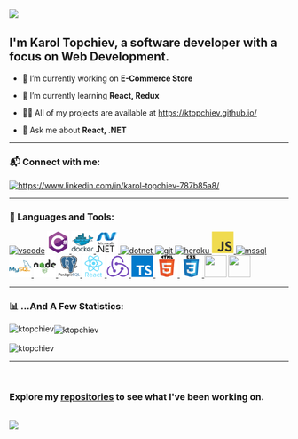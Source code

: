<img src="https://capsule-render.vercel.app/api?type=waving&height=150&color=gradient&text=Hello,%20World!&textBg=false&animation=fadeIn&desc=Welcome%20to%20my%20GitHub%20profile!&descSize=20&reversal=false&fontColor=FFFFFF&fontSize=50&fontAlign=50&fontAlignY=26&descAlignY=49" style="max-width: 100%;">

## I'm Karol Topchiev, a software developer with a focus on Web Development.

- 🔭 I’m currently working on **E-Commerce Store**

- 🌱 I’m currently learning **React, Redux**

- 👨‍💻 All of my projects are available at https://ktopchiev.github.io/

- 💬 Ask me about **React, .NET**

<hr>
<h3 align="left"> 📬 Connect with me:</h3>
<p align="left">
<a href="https://linkedin.com/in/https://www.linkedin.com/in/karol-topchiev-787b85a8/" target="blank"><img align="center" src="https://raw.githubusercontent.com/rahuldkjain/github-profile-readme-generator/master/src/images/icons/Social/linked-in-alt.svg" alt="https://www.linkedin.com/in/karol-topchiev-787b85a8/" height="30" width="40" /></a>
</p>
<hr style="width:5">
<h3 align="left">🚀  Languages and Tools:</h3>
<p align="left"> <a href="https://code.visualstudio.com/" target="_blank" rel="noreferrer"><img src="https://camo.githubusercontent.com/25d07ba4220a3fcadb4af12394d157494ec298dec4ecd86321961427ea18c9e8/68747470733a2f2f63646e2e6a7364656c6976722e6e65742f67682f64657669636f6e732f64657669636f6e2f69636f6e732f7673636f64652f7673636f64652d6f726967696e616c2e737667" alt="vscode" width="40" height="40" data-canonical-src="https://cdn.jsdelivr.net/gh/devicons/devicon/icons/vscode/vscode-original.svg""></a> <a href="https://www.w3schools.com/cs/" target="_blank" rel="noreferrer"> <img src="https://raw.githubusercontent.com/devicons/devicon/master/icons/csharp/csharp-original.svg" alt="csharp" width="40" height="40"/> </a> <a href="https://www.docker.com/" target="_blank" rel="noreferrer"> <img src="https://raw.githubusercontent.com/devicons/devicon/master/icons/docker/docker-original-wordmark.svg" alt="docker" width="40" height="40"/> </a> <a href="https://dotnet.microsoft.com/" target="_blank" rel="noreferrer"> <img src="https://raw.githubusercontent.com/devicons/devicon/master/icons/dot-net/dot-net-original-wordmark.svg" alt="dotnet" width="40" height="40"/> </a> <a href="https://dotnet.microsoft.com/" target="_blank" rel="noreferrer"> <img src="https://user-images.githubusercontent.com/25181517/121405754-b4f48f80-c95d-11eb-8893-fc325bde617f.png" alt="dotnet" width="40" height="40"/> </a> <a href="https://git-scm.com/" target="_blank" rel="noreferrer"> <img src="https://www.vectorlogo.zone/logos/git-scm/git-scm-icon.svg" alt="git" width="40" height="40"/> </a> <a href="https://heroku.com" target="_blank" rel="noreferrer"> <img src="https://www.vectorlogo.zone/logos/heroku/heroku-icon.svg" alt="heroku" width="40" height="40"/> </a> <a href="https://developer.mozilla.org/en-US/docs/Web/JavaScript" target="_blank" rel="noreferrer"> <img src="https://raw.githubusercontent.com/devicons/devicon/master/icons/javascript/javascript-original.svg" alt="javascript" width="40" height="40"/> </a> <a href="https://www.microsoft.com/en-us/sql-server" target="_blank" rel="noreferrer"> <img src="https://www.svgrepo.com/show/303229/microsoft-sql-server-logo.svg" alt="mssql" width="40" height="40"/> </a> <a href="https://www.mysql.com/" target="_blank" rel="noreferrer"> <img src="https://raw.githubusercontent.com/devicons/devicon/master/icons/mysql/mysql-original-wordmark.svg" alt="mysql" width="40" height="40"/> </a> <a href="https://nodejs.org" target="_blank" rel="noreferrer"> <img src="https://raw.githubusercontent.com/devicons/devicon/master/icons/nodejs/nodejs-original-wordmark.svg" alt="nodejs" width="40" height="40"/> </a> <a href="https://www.postgresql.org" target="_blank" rel="noreferrer"> <img src="https://raw.githubusercontent.com/devicons/devicon/master/icons/postgresql/postgresql-original-wordmark.svg" alt="postgresql" width="40" height="40"/> </a> <a href="https://reactjs.org/" target="_blank" rel="noreferrer"> <img src="https://raw.githubusercontent.com/devicons/devicon/master/icons/react/react-original-wordmark.svg" alt="react" width="40" height="40"/> </a> <a href="https://redux.js.org" target="_blank" rel="noreferrer"> <img src="https://raw.githubusercontent.com/devicons/devicon/master/icons/redux/redux-original.svg" alt="redux" width="40" height="40"/> </a> <a href="https://www.typescriptlang.org/" target="_blank" rel="noreferrer"> <img src="https://raw.githubusercontent.com/devicons/devicon/master/icons/typescript/typescript-original.svg" alt="typescript" width="40" height="40"/> </a> <a href="https://www.w3.org/html/" target="_blank" rel="noreferrer"> <img src="https://raw.githubusercontent.com/devicons/devicon/master/icons/html5/html5-original-wordmark.svg" alt="html5" width="40" height="40"/> </a> <a href="https://www.w3schools.com/css/" target="_blank" rel="noreferrer"> <img src="https://raw.githubusercontent.com/devicons/devicon/master/icons/css3/css3-original-wordmark.svg" alt="css3" width="40" height="40"/> </a> <a href="https://getbootstrap.com/" target="_blank" rel="noreferrer"><img src="https://camo.githubusercontent.com/975c86dabe4b7cde0cd0c3274d38406e8bec640000e9bb10f2c46224efa2e5bf/68747470733a2f2f63646e2e6a7364656c6976722e6e65742f67682f64657669636f6e732f64657669636f6e406c61746573742f69636f6e732f626f6f7473747261702f626f6f7473747261702d6f726967696e616c2d776f72646d61726b2e737667" width="40" height="40" data-canonical-src="https://cdn.jsdelivr.net/gh/devicons/devicon@latest/icons/bootstrap/bootstrap-original-wordmark.svg""></a> <a href="https://mui.com/material-ui/getting-started/" target="_blank" rel="noreferrer"><img src="https://user-images.githubusercontent.com/25181517/189716630-fe6c084c-6c66-43af-aa49-64c8aea4a5c2.png" width="40" height="40" data-canonical-src="https://user-images.githubusercontent.com/25181517/189716630-fe6c084c-6c66-43af-aa49-64c8aea4a5c2.png"></a> </p>
<hr>
<h3 align="left">📊  ...And A Few Statistics: </h3>
<p><img align="left" src="https://github-readme-streak-stats.herokuapp.com/?user=ktopchiev&theme=react&mode=daily" alt="ktopchiev" /></p>
<p><img align="center" src="https://github-readme-stats.vercel.app/api?username=ktopchiev&show_icons=true&locale=en&theme=react" alt="ktopchiev" /></p>
<p><img align="center" src="https://github-readme-stats.vercel.app/api/top-langs?username=ktopchiev&show_icons=true&locale=en&layout=compact&theme=react" alt="ktopchiev" /></p>
<hr>
<br>
<h3 align="left">Explore my <a href="https://github.com/ktopchiev?tab=repositories" target="_blank">repositories</a> to see what I've been working on.</h3>
<br>
<img src="https://camo.githubusercontent.com/c27faf5c5f503dae2aadda8171178a26d0b35072e175f8c2dbb98737bc1a7eea/68747470733a2f2f63617073756c652d72656e6465722e76657263656c2e6170702f6170693f747970653d776176696e6726636f6c6f723d6772616469656e74266865696768743d3130302673656374696f6e3d666f6f746572" data-canonical-src="https://capsule-render.vercel.app/api?type=waving&amp;color=gradient&amp;height=100&amp;section=footer" style="max-width: 100%;">
<!--
**ktopchiev/ktopchiev** is a ✨ _special_ ✨ repository because its `README.md` (this file) appears on your GitHub profile.

Here are some ideas to get you started:

- 🔭 I’m currently working on ...
- 🌱 I’m currently learning ...
- 👯 I’m looking to collaborate on ...
- 🤔 I’m looking for help with ...
- 💬 Ask me about ...
- 📫 How to reach me: ...
- 😄 Pronouns: ...
- ⚡ Fun fact: ...
-->
